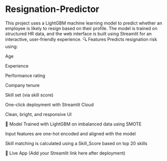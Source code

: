 # Resignation-Predictor
This project uses a LightGBM machine learning model to predict whether an employee is likely to resign based on their profile. The model is trained on structured HR data, and the web interface is built using Streamlit for an interactive, user-friendly experience.
🔍 Features
Predicts resignation risk using:

Age

Experience

Performance rating

Company tenure

Skill set (via skill score)

One-click deployment with Streamlit Cloud

Clean, bright, and responsive UI

🧠 Model
Trained with LightGBM on imbalanced data using SMOTE

Input features are one-hot encoded and aligned with the model

Skill matching is calculated using a Skill_Score based on top 20 skills

🚀 Live App
(Add your Streamlit link here after deployment)
